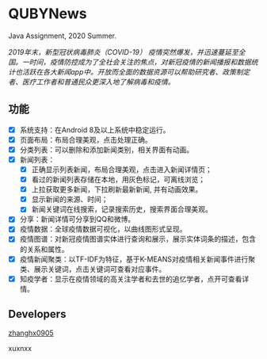 # QUBYNews

Java Assignment, 2020 Summer.

*2019年末，新型冠状病毒肺炎（COVID-19） 疫情突然爆发，并迅速蔓延至全国。一时间，疫情防控成为了全社会关注的焦点，对新冠疫情的新闻播报和数据统计也活跃在各大新闻app中。开放而全面的数据资源可以帮助研究者、政策制定者、医疗工作者和普通民众更深入地了解病毒和疫情。*

## 功能


- [x] 系统支持：在Android 8及以上系统中稳定运行。
- [x] 页面布局：布局合理美观，点击处理正确。
- [x] 分类列表：可以删除和添加新闻类别，相关界面有动画。
- [x] 新闻列表：
  - [x] 正确显示列表新闻，布局合理美观，点击进入新闻详情页；
  - [x] 看过的新闻列表存储在本地，用灰色标记，可离线浏览；
  - [x] 上拉获取更多新闻，下拉刷新最新新闻,  并有动画效果。
  - [x] 显示新闻的来源、时间；
  - [x] 新闻关键词在线搜索，记录搜索历史，搜索界面合理美观。
- [x] 分享：新闻详情可分享到QQ和微博。
- [x] 疫情数据：全球疫情数据可视化，以曲线图形式呈现。
- [x] 疫情图谱：对新冠疫情图谱实体进行查询和展示，展示实体词条的描述，包含的关系和属性。
- [x] 疫情新闻聚类：以TF-IDF为特征，基于K-MEANS对疫情相关新闻事件进行聚类、展示关键词，点击关键词可查看对应事件。
- [x] 知疫学者：显示在疫情领域的高关注学者和去世的追忆学者，点开可查看详情。

## Developers

[zhanghx0905](https://github.com/zhanghx0905)

xuxnxx
